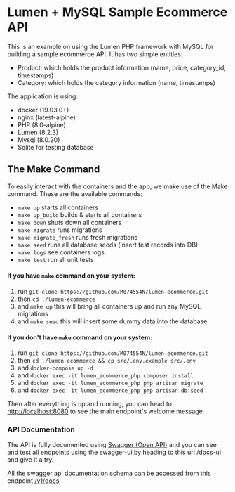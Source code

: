 # Lumen + MySQL Sample Ecommerce API

This is an example on using the Lumen PHP framework with MySQL for building a sample ecommerce API. It has two simple entities:
- Product: which holds the product information (name, price, category_id, timestamps)
- Category: which holds the category information (name, timestamps)

The application is using:
- docker (19.03.0+)
- nginx (latest-alpine)
- PHP (8.0-alpine)
- Lumen (8.2.3)
- Mysql (8.0.20)
- Sqlite for testing database

## The Make Command
To easily interact with the containers and the app, we make use of the Make command. These are the available commands:
- `make up` starts all containers
- `make up_build` builds & starts all containers
- `make down` shuts down all containers
- `make migrate` runs migrations
- `make migrate_fresh` runs fresh migrations
- `make seed` runs all database seeds (insert test records into DB)
- `make logs` see containers logs
- `make test` run all unit tests

#### If you have `make` command on your system:
1. run `git clone https://github.com/M074554N/lumen-ecommerce.git`
2. then `cd ./lumen-ecommerce`
3. and `make up` this will bring all containers up and run any MySQL migrations
4. and `make seed` this will insert some dummy data into the database

#### If you don't have `make` command on your system:
1. run `git clone https://github.com/M074554N/lumen-ecommerce.git`
2. then `cd ./lumen-ecommerce && cp src/.env.example src/.env`
3. and `docker-compose up -d`
4. and `docker exec -it lumen_ecommerce_php composer install`
5. and `docker exec -it lumen_ecommerce_php php artisan migrate`
6. and `docker exec -it lumen_ecommerce_php php artisan db:seed`

Then after everything is up and running, you can head to [http://localhost:8080](http://localhost:8080) to see the main 
endpoint's welcome message.

### API Documentation
The API is fully documented using [Swagger (Open API)](https://swagger.io/) and you can see and test all endpoints using 
the swagger-ui by heading to this url [/docs-ui](http://localhost:8080/docs-ui) and give it a try.

All the swagger api documentation schema can be accessed from this endpoint [/v1/docs](http://localhost:8080/v1/docs)
